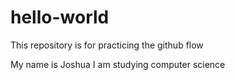 # hello-world
This repository is for practicing the github flow

My name is Joshua I am studying computer science
